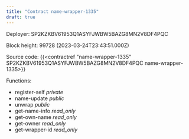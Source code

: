 ```yaml
---
title: "Contract name-wrapper-1335"
draft: true
---
```

Deployer: SP2KZKBV61953Q1ASYFJWBW5BAZG8MN2V8DF4PQC


 



Block height: 99728 (2023-03-24T23:43:51.000Z)

Source code: {{<contractref "name-wrapper-1335" SP2KZKBV61953Q1ASYFJWBW5BAZG8MN2V8DF4PQC name-wrapper-1335>}}

Functions:

* register-self _private_
* name-update _public_
* unwrap _public_
* get-name-info _read_only_
* get-own-name _read_only_
* get-owner _read_only_
* get-wrapper-id _read_only_
